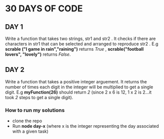 # 30 DAYS OF CODE 


## DAY 1
Write a function that takes two strings, str1 and str2 . It checks if there are characters in str1  that can be selected and arranged to reproduce
str2 . E.g **scrable ("I game in rain","raining")** returns *True* , **scrable("football lovers", "lovely")** returns *False*.

## DAY 2
Write a function that takes a positive integer arguement. It returns the number of times each digit in the integer will be multiplied to get a single digit.
E.g **myFunction(26)** should return *2* (since 2 x 6 is 12, 1 x 2 is 2...it took *2* steps to get a single digit).



### How to run my solutions
* clone the repo
* Run **node day-x** (where x is the integer representing the day associated with a given task)